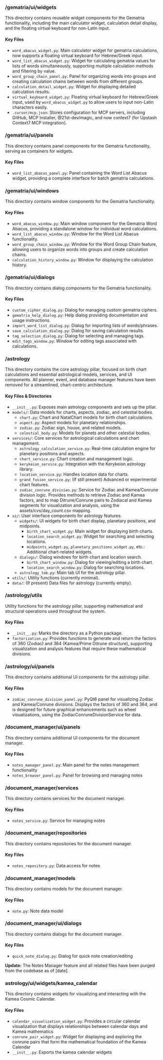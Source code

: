 ### /gematria/ui/widgets
This directory contains reusable widget components for the Gematria functionality, including the main calculator widget, calculation detail display, and the floating virtual keyboard for non-Latin input.

#### Key Files
- `word_abacus_widget.py`: Main calculator widget for gematria calculations, now supports a floating virtual keyboard for Hebrew/Greek input.
- `word_list_abacus_widget.py`: Widget for calculating gematria values for lists of words simultaneously, supporting multiple calculation methods and filtering by value.
- `word_group_chain_panel.py`: Panel for organizing words into groups and creating calculation chains between words from different groups.
- `calculation_detail_widget.py`: Widget for displaying detailed calculation results.
- `virtual_keyboard_widget.py`: Floating virtual keyboard for Hebrew/Greek input, used by `word_abacus_widget.py` to allow users to input non-Latin characters easily.
- `.cursor/mcp.json`: Stores configuration for MCP servers, including GitHub, MCP Installer, @21st-dev/magic, and now context7 (for Upstash Context7 MCP integration).

### /gematria/ui/panels
This directory contains panel components for the Gematria functionality, serving as containers for widgets.

#### Key Files
- `word_list_abacus_panel.py`: Panel containing the Word List Abacus widget, providing a complete interface for batch gematria calculations.

### /gematria/ui/windows
This directory contains window components for the Gematria functionality.

#### Key Files
- `word_abacus_window.py`: Main window component for the Gematria Word Abacus, providing a standalone window for individual word calculations.
- `word_list_abacus_window.py`: Window for the Word List Abacus functionality.
- `word_group_chain_window.py`: Window for the Word Group Chain feature, allowing users to organize words into groups and create calculation chains.
- `calculation_history_window.py`: Window for displaying the calculation history.

### /gematria/ui/dialogs
This directory contains dialog components for the Gematria functionality.

#### Key Files
- `custom_cipher_dialog.py`: Dialog for managing custom gematria ciphers.
- `gematria_help_dialog.py`: Help dialog providing documentation and usage instructions.
- `import_word_list_dialog.py`: Dialog for importing lists of words/phrases.
- `save_calculation_dialog.py`: Dialog for saving calculation results.
- `tag_selection_dialog.py`: Dialog for selecting and managing tags.
- `edit_tags_window.py`: Window for editing tags associated with calculations.

### /astrology
This directory contains the core astrology pillar, focused on birth chart calculations and essential astrological models, services, and UI components. All planner, event, and database manager features have been removed for a streamlined, chart-centric architecture.

#### Key Files & Directories
- `__init__.py`: Exposes main astrology components and sets up the pillar.
- `models/`: Data models for charts, aspects, zodiac, and celestial bodies.
  - `chart.py`: Chart and NatalChart models for birth chart calculations.
  - `aspect.py`: Aspect models for planetary relationships.
  - `zodiac.py`: Zodiac sign, house, and related models.
  - `celestial_body.py`: Models for planets and other celestial bodies.
- `services/`: Core services for astrological calculations and chart management.
  - `astrology_calculation_service.py`: Real-time calculation engine for planetary positions and aspects.
  - `chart_service.py`: Chart creation and management logic.
  - `kerykeion_service.py`: Integration with the Kerykeion astrology library.
  - `location_service.py`: Handles location data for charts.
  - `grand_fusion_service.py`: (If still present) Advanced or experimental chart features.
  - `zodiac_conrune_division.py`: Service for Zodiac and Kamea/Conrune division logic. Provides methods to retrieve Zodiac and Kamea factors, and to map Ditrune/Conrune pairs to Zodiacal and Kamea segments for visualization and analysis, using the assets/cvs/day_count.csv mapping.
- `ui/`: User interface components for astrology features.
  - `widgets/`: UI widgets for birth chart display, planetary positions, and midpoints.
    - `birth_chart_widget.py`: Main widget for displaying birth charts.
    - `location_search_widget.py`: Widget for searching and selecting locations.
    - `midpoints_widget.py`, `planetary_positions_widget.py`, etc.: Additional chart-related widgets.
  - `dialogs/`: Dialog windows for birth chart and location search.
    - `birth_chart_window.py`: Dialog for viewing/editing a birth chart.
    - `location_search_window.py`: Dialog for searching locations.
  - `astrology_tab.py`: Main tab UI for the astrology pillar.
- `utils/`: Utility functions (currently minimal).
- `data/`: (If present) Data files for astrology (currently empty).

### /astrology/utils
Utility functions for the astrology pillar, supporting mathematical and structural operations used throughout the system.

#### Key Files
- `__init__.py`: Marks the directory as a Python package.
- `factorization.py`: Provides functions to generate and return the factors of 360 (Zodiac) and 364 (Kamea/Prime Ditrune structure), supporting visualization and analysis features that require these mathematical divisions.

### /astrology/ui/panels
This directory contains additional UI components for the astrology pillar.

#### Key Files
- `zodiac_conrune_division_panel.py`: PyQt6 panel for visualizing Zodiac and Kamea/Conrune divisions. Displays the factors of 360 and 364, and is designed for future graphical enhancements such as wheel visualizations, using the ZodiacConruneDivisionService for data.

### /document_manager/ui/panels
This directory contains additional UI components for the document manager.

#### Key Files
- `notes_manager_panel.py`: Main panel for the notes management functionality
- `notes_browser_panel.py`: Panel for browsing and managing notes

### /document_manager/services
This directory contains services for the document manager.

#### Key Files
- `notes_service.py`: Service for managing notes

### /document_manager/repositories
This directory contains repositories for the document manager.

#### Key Files
- `notes_repository.py`: Data access for notes

### /document_manager/models
This directory contains models for the document manager.

#### Key Files
- `note.py`: Note data model

### /document_manager/ui/dialogs
This directory contains dialogs for the document manager.

#### Key Files
- `quick_note_dialog.py`: Dialog for quick note creation/editing

**Update:** The Notes Manager feature and all related files have been purged from the codebase as of [date].

### astrology/ui/widgets/kamea_calendar
This directory contains widgets for visualizing and interacting with the Kamea Cosmic Calendar.

#### Key Files
- `calendar_visualization_widget.py`: Provides a circular calendar visualization that displays relationships between calendar days and Kamea mathematics
- `conrune_pair_widget.py`: Widget for displaying and exploring the conrune pairs that form the mathematical foundation of the Kamea Calendar
- `__init__.py`: Exports the kamea calendar widgets
